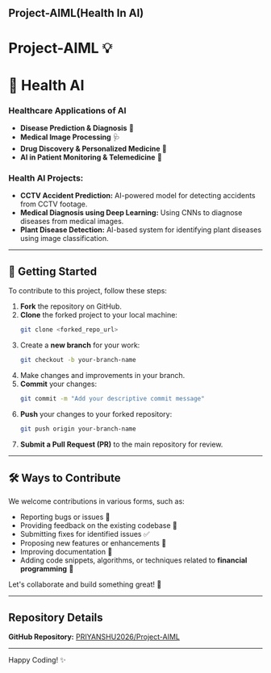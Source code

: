 ## Project-AIML(Health In AI)
# <a name="top"></a>Project-AIML 💡


# 🏥 Health AI

### Healthcare Applications of AI

- **Disease Prediction & Diagnosis** 🏥
- **Medical Image Processing** 🩺
- **Drug Discovery & Personalized Medicine** 💊
- **AI in Patient Monitoring & Telemedicine** 📡

### Health AI Projects:

- **CCTV Accident Prediction:** AI-powered model for detecting accidents from CCTV footage.
- **Medical Diagnosis using Deep Learning:** Using CNNs to diagnose diseases from medical images.
- **Plant Disease Detection:** AI-based system for identifying plant diseases using image classification.

---

## 🚀 Getting Started 

To contribute to this project, follow these steps:

1. **Fork** the repository on GitHub.
2. **Clone** the forked project to your local machine:
   ```bash
   git clone <forked_repo_url>
   ```
3. Create a **new branch** for your work:
   ```bash
   git checkout -b your-branch-name
   ```
4. Make changes and improvements in your branch.
5. **Commit** your changes:
   ```bash
   git commit -m "Add your descriptive commit message"
   ```
6. **Push** your changes to your forked repository:
   ```bash
   git push origin your-branch-name
   ```
7. **Submit a Pull Request (PR)** to the main repository for review.

---

## 🛠️ Ways to Contribute 

We welcome contributions in various forms, such as:

- Reporting bugs or issues 🐞
- Providing feedback on the existing codebase 💬
- Submitting fixes for identified issues ✅
- Proposing new features or enhancements 🚀
- Improving documentation 📝
- Adding code snippets, algorithms, or techniques related to **financial programming** 💼

Let's collaborate and build something great! 💪

---

## Repository Details 

**GitHub Repository:** [PRIYANSHU2026/Project-AIML](https://github.com/PRIYANSHU2026/Project-AIML)

---

Happy Coding! ✨

